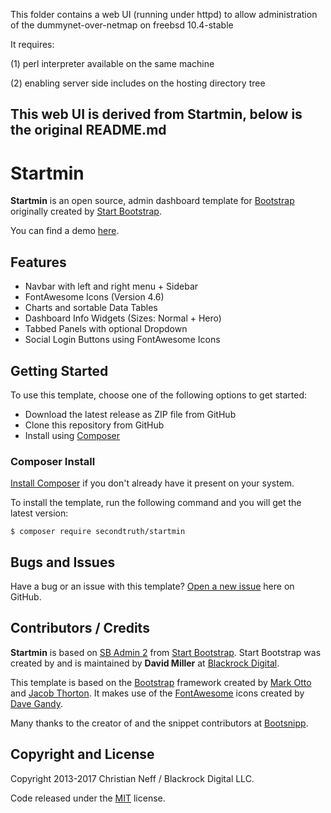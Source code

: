 This folder contains a web UI (running under httpd) to allow administration of the dummynet-over-netmap on freebsd 10.4-stable

It requires:

(1) perl interpreter available on the same machine

(2) enabling server side includes on the hosting directory tree

This web UI is derived from Startmin, below is the original README.md
--------------------------------------------------------------------------------
# Startmin

**Startmin** is an open source, admin dashboard template for [Bootstrap](http://getbootstrap.com/) originally created by [Start Bootstrap](http://startbootstrap.com/).

You can find a demo [here](http://secondtruth.github.io/startmin).


## Features

* Navbar with left and right menu + Sidebar
* FontAwesome Icons (Version 4.6)
* Charts and sortable Data Tables
* Dashboard Info Widgets (Sizes: Normal + Hero)
* Tabbed Panels with optional Dropdown
* Social Login Buttons using FontAwesome Icons


## Getting Started

To use this template, choose one of the following options to get started:

* Download the latest release as ZIP file from GitHub
* Clone this repository from GitHub
* Install using [Composer](https://getcomposer.org)


### Composer Install

[Install Composer](https://getcomposer.org/doc/00-intro.md#installation-linux-unix-osx) if you don't already have it present on your system.

To install the template, run the following command and you will get the latest version:

    $ composer require secondtruth/startmin


## Bugs and Issues

Have a bug or an issue with this template? [Open a new issue](https://github.com/secondtruth/startmin/issues) here on GitHub.


## Contributors / Credits

**Startmin** is based on [SB Admin 2](http://startbootstrap.com/template-overviews/sb-admin-2/) from [Start Bootstrap](http://startbootstrap.com/).
Start Bootstrap was created by and is maintained by **David Miller** at [Blackrock Digital](http://blackrockdigital.io/).

This template is based on the [Bootstrap](http://getbootstrap.com/) framework created by [Mark Otto](https://twitter.com/mdo) and [Jacob Thorton](https://twitter.com/fat).
It makes use of the [FontAwesome](http://fontawesome.io/) icons created by [Dave Gandy](https://twitter.com/davegandy).

Many thanks to the creator of and the snippet contributors at [Bootsnipp](http://bootsnipp.com/).


## Copyright and License

Copyright 2013-2017 Christian Neff / Blackrock Digital LLC.

Code released under the [MIT](https://github.com/secondtruth/startmin/blob/master/LICENSE) license.
